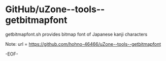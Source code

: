 # GitHub/uZone--tools--getbitmapfont

getbitmapfont.sh provides bitmap font of Japanese kanji characters

Note: 	url = https://github.com/hohno-46466/uZone--tools--getbitmapfont

-EOF-
